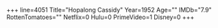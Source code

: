 +++
line=4051
Title="Hopalong Cassidy"
Year=1952
Age=""
IMDb="7.9"
RottenTomatoes=""
Netflix=0
Hulu=0
PrimeVideo=1
Disney=0
+++

